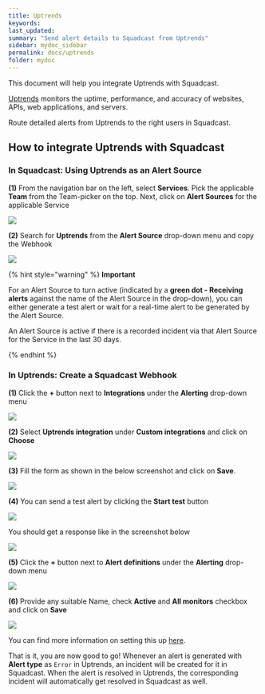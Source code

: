 ```yaml
---
title: Uptrends
keywords: 
last_updated: 
summary: "Send alert details to Squadcast from Uptrends"
sidebar: mydoc_sidebar
permalink: docs/uptrends
folder: mydoc
---
```


This document will help you integrate Uptrends with Squadcast.

[Uptrends](https://www.uptrends.com/) monitors the uptime, performance, and accuracy of websites, APIs, web applications, and servers.

Route detailed alerts from Uptrends to the right users in Squadcast.

## How to integrate Uptrends with Squadcast

### In Squadcast: Using Uptrends as an Alert Source

**(1)** From the navigation bar on the left, select **Services**. Pick the applicable **Team** from the Team-picker on the top. Next, click on **Alert Sources** for the applicable Service

![](../../.gitbook/assets/alert\_source\_1.png)

**(2)** Search for **Uptrends** from the **Alert Source** drop-down menu and copy the Webhook

![](../../.gitbook/assets/uptrends\_1.png)

{% hint style="warning" %} 
<b>Important</b>
<p>For an Alert Source to turn active (indicated by a <b>green dot - Receiving alerts</b> against the name of the Alert Source in the drop-down), you can either generate a test alert or wait for a real-time alert to be generated by the Alert Source.</p>
<p>An Alert Source is active if there is a recorded incident via that Alert Source for the Service in the last 30 days.</p>
{% endhint %}

### In Uptrends: Create a Squadcast Webhook

**(1)** Click the **+** button next to **Integrations** under the **Alerting** drop-down menu

![](../../.gitbook/assets/uptrends\_2.png)

**(2)** Select **Uptrends integration** under **Custom integrations** and click on **Choose**

![](../../.gitbook/assets/uptrends\_3.png)

**(3)** Fill the form as shown in the below screenshot and click on **Save**. 

![](../../.gitbook/assets/uptrends\_4.png)

**(4)** You can send a test alert by clicking the **Start test** button

![](../../.gitbook/assets/uptrends\_7.png)

You should get a response like in the screenshot below

![](../../.gitbook/assets/uptrends\_8.png)

**(5)** Click the **+** button next to **Alert definitions** under the **Alerting** drop-down menu

![](../../.gitbook/assets/uptrends\_5.png)

**(6)** Provide any suitable Name, check **Active** and **All monitors** checkbox and click on **Save**

![](../../.gitbook/assets/uptrends\_6.png)

You can find more information on setting this up [here](https://www.uptrends.com/support/kb/integrations/custom-integrations).

That is it, you are now good to go! Whenever an alert is generated with **Alert type** as `Error` in Uptrends, an incident will be created for it in Squadcast. When the alert is resolved in Uptrends, the corresponding incident will automatically get resolved in Squadcast as well.